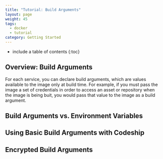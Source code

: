 ```yaml
---
title: "Tutorial: Build Arguments"
layout: page
weight: 45
tags:
  - docker
  - tutorial
category: Getting Started
---
```


* include a table of contents
{:toc}

## Overview: Build Arguments
For each service, you can declare build arguments, which are values available to the image only at build time. For example, if you must pass the image a set of credentials in order to access an asset or repository when the image is being buit, you would pass that value to the image as a build argument.  

## Build Arguments vs. Environment Variables

## Using Basic Build Arguments with Codeship

## Encrypted Build Arguments


